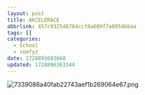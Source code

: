 ```yaml
---
layout: post
title: AKCELERACE
abbrlink: 457c9325d6784ccf8a609f7a0954bbaa
tags: []
categories:
  - School
  - semfyz
date: 1728893601668
updated: 1728896363344
---
```


![7339086a40fab22743aef1b269064e67.png](/resources/a7ced1c945134e7c8638469362bdbd6c.png)
